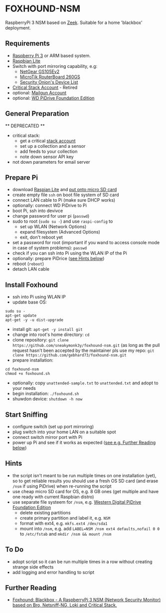 # FOXHOUND-NSM

RaspberryPi 3 NSM based on [Zeek](https://www.zeek.org). Suitable for a home 'blackbox' deployment.

## Requirements
* [Raspberry Pi 3](https://thepihut.com/products/raspberry-pi-3-model-b) or ARM based system.
* [Raspbian Lite](https://www.raspberrypi.org/downloads/raspbian/)
* Switch with port mirroring capability, e.g:
  * [NetGear GS105Ev2](https://www.amazon.co.uk/dp/B002YPJ8KM)
  * [MicroTik RouterBoard 260GS](https://www.amazon.com/dp/B00GAZ2HHS)
  * [Security Onion's Device List](https://github.com/Security-Onion-Solutions/security-onion/wiki/Hardware#packets)
* [Critical Stack Account](https://intel.criticalstack.com/user/sign_up) - Retired
* optional: [Mailgun Account](http://www.mailgun.com/)
* optional: [WD PiDrive Foundation Edition](http://wdlabs.wd.com/category/wd-pidrive/)

## General Preparation
** DEPRECATED **
* critical stack:
  * get a critical [stack account](https://intel.criticalstack.com/user/sign_up)
  * set up a collection and a sensor
  * add feeds to your collection
  * note down sensor API key
* not down parameters for email server

## Prepare Pi
* download [Raspian Lite](https://www.raspberrypi.org/downloads/raspbian/) and [put onto micro SD card](https://www.raspberrypi.org/documentation/installation/installing-images/README.md)
* create empty file `ssh` on boot file system of SD card
* connect LAN cable to Pi (make sure DHCP works)
* optionally: connect WD PiDrive to Pi
* boot Pi, ssh into devivce
* change password for user pi (`passwd`)
* sudo to root (`sudo su -`) and use `raspi-config` to
  * set up WLAN (Network Options)
  * expand filesystem (Advanced Options)
  * exit, don't reboot yet
* set a password for root (important if you wand to access console mode in case of system problems): `passwd`
* check if you can ssh into Pi using the WLAN IP of the Pi
* optionally: prepare PiDrice ([see Hints below](#hints))
* reboot (`reboot`)
* detach LAN cable

## Install Foxhound
* ssh into Pi using WLAN IP
* update base OS:
```
sudo su -
apt-get update
apt-get -y -u dist-upgrade
```
* install git: `apt-get -y install git`
* change into root's home directory: `cd`
* clone repository: `git clone https://github.com/sneakymonk3y/foxhound-nsm.git`
 (as long as the pull request hasn't been accepted by the maintainer pls use my repo: `git clone https://github.com/gebhard73/foxhound-nsm.git`
* prepare installation:
```
cd foxhound-nsm
chmod +x foxhound.sh
```
* optionally: copy `unattended-sample.txt` to `unattended.txt` and adopt to your needs
* begin installation: `./foxhound.sh`
* shuwdon device: `shutdown -h now`

## Start Sniffing
* configure switch (set up port mirroring)
* plug switch into your home LAN on a suitable spot
* connect switch mirror port with Pi
* power up Pi and see if it works as expected ([see e.g. Further Reading below](#further-reading))

## Hints
* the script isn't meant to be run multiple times on one installation (yet), so to get reliable results you should use a fresh OS SD card (and erase `/nsm` if using PiDrive) when re-running the script
* use cheap micro SD card for OS, e.g. 8 GB ones (get multiple and have one ready with current Raspbian distro)
* use separate file systeem for `/nsm`, e.g. [Western Digital PiDrive Foundation Edition](http://wdlabs.wd.com/category/wd-pidrive/)
  * delete existing partitions
  * create primary partition and label it, e.g. `NSM`
  * format with ext4, e.g. `mkfs.ext4 /dev/sda1`
  * mount into `/nsm`, e.g. add `LABEL=NSM /nsm ext4 defaults,nofail 0 0` to `/etc/fstab` and `mkdir /nsm && mount /nsm`

## To Do
* adopt script so it can be run multiple times in a row without creating strange side effects
* add logging and error handling to script

## Further Reading
* [Foxhound: Blackbox - A RaspberryPi 3 NSM (Network Security Monitor) based on Bro, Netsniff-NG, Loki and Critical Stack.](https://www.sneakymonkey.net/2016/10/30/raspberrypi-nsm/)
